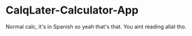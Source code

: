# CalqLater-Calculator-App
Normal calc, it's in Spanish so yeah that's that. You aint reading allat tho.
